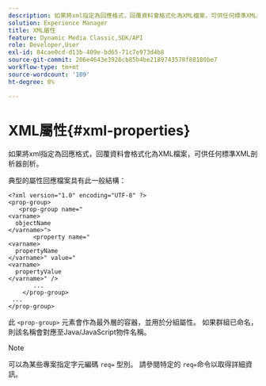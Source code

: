 ```yaml
---
description: 如果將xml指定為回應格式，回覆資料會格式化為XML檔案，可供任何標準XML剖析器剖析。
solution: Experience Manager
title: XML屬性
feature: Dynamic Media Classic,SDK/API
role: Developer,User
exl-id: 84cae0cd-d13b-409e-bd65-71c7e973d4b8
source-git-commit: 206e4643e3926cb85b4be2189743578f88180be7
workflow-type: tm+mt
source-wordcount: '109'
ht-degree: 0%

---
```


# XML屬性{#xml-properties}

如果將xml指定為回應格式，回覆資料會格式化為XML檔案，可供任何標準XML剖析器剖析。

典型的屬性回應檔案具有此一般結構：

```
<?xml version="1.0" encoding="UTF-8" ?>
<prop-group>
   <prop-group name="
<varname>
  objectName
</varname>">
       <property name="
<varname>
  propertyName
</varname>" value="
<varname>
  propertyValue
</varname>" />
       ...
    </prop-group>
 ...
</prop-group>
```

此 `<prop-group>` 元素會作為最外層的容器，並用於分組屬性。 如果群組已命名，則該名稱會對應至Java/JavaScript物件名稱。

>[!NOTE]
>
>可以為某些專案指定字元編碼 `req=` 型別。 請參閱特定的 `req=`命令以取得詳細資訊。
